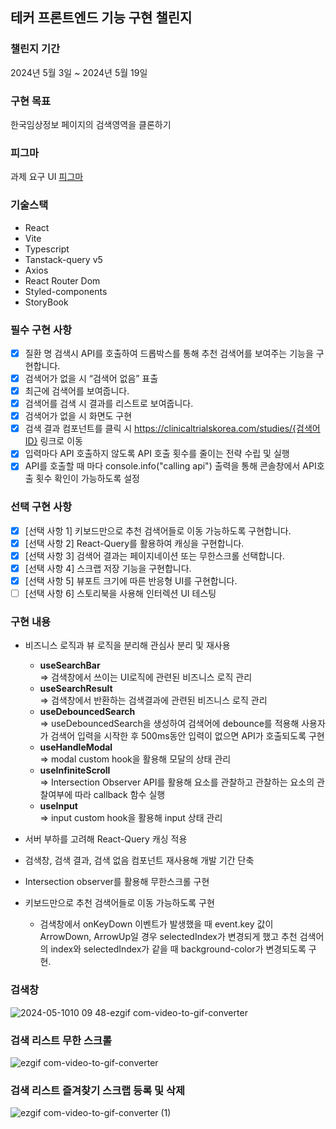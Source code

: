 ## 테커 프론트엔드 기능 구현 챌린지

### 챌린지 기간

2024년 5월 3일 ~ 2024년 5월 19일

### 구현 목표

한국임상정보 페이지의 검색영역을 클론하기

### 피그마

과제 요구 UI 
[피그마](https://www.figma.com/design/2I7T132M48F6FbhJHwIB0r/Techeer-Infinite-Challenge-FE?node-id=0-1&t=jbsiLdOPrqVuuMqO-0)

### 기술스택

- React
- Vite
- Typescript
- Tanstack-query v5
- Axios
- React Router Dom
- Styled-components
- StoryBook

### 필수 구현 사항

- [x] 질환 명 검색시 API를 호출하여 드롭박스를 통해 추천 검색어를 보여주는 기능을 구현합니다.
- [x] 검색어가 없을 시 “검색어 없음” 표출
- [x] 최근에 검색어를 보여줍니다.
- [x] 검색어를 검색 시 결과를 리스트로 보여줍니다.
- [x] 검색어가 없을 시 화면도 구현
- [x] 검색 결과 컴포넌트를 클릭 시 https://clinicaltrialskorea.com/studies/{검색어ID} 링크로 이동
- [x] 입력마다 API 호출하지 않도록 API 호출 횟수를 줄이는 전략 수립 및 실행
- [x] API를 호출할 때 마다 console.info("calling api") 출력을 통해 콘솔창에서 API호출 횟수 확인이 가능하도록 설정

### 선택 구현 사항

- [x] [선택 사항 1] 키보드만으로 추천 검색어들로 이동 가능하도록 구현합니다.
- [x] [선택 사항 2] React-Query를 활용하여 캐싱을 구현합니다.
- [x] [선택 사항 3] 검색어 결과는 페이지네이션 또는 무한스크롤 선택합니다.
- [x] [선택 사항 4] 스크랩 저장 기능을 구현합니다.
- [x] [선택 사항 5] 뷰포트 크기에 따른 반응형 UI를 구현합니다.
- [ ] [선택 사항 6] 스토리북을 사용해 인터렉션 UI 테스팅
### 구현 내용

- 비즈니스 로직과 뷰 로직을 분리해 관심사 분리 및 재사용

  - **useSearchBar** <br/>
    => 검색창에서 쓰이는 UI로직에 관련된 비즈니스 로직 관리
  - **useSearchResult** <br/>
    => 검색창에서 반환하는 검색결과에 관련된 비즈니스 로직 관리
  - **useDebouncedSearch** <br/>
    => useDebouncedSearch을 생성하여 검색어에 debounce를 적용해 사용자가 검색어 입력을 시작한 후 500ms동안 입력이 없으면 API가 호출되도록 구현
  - **useHandleModal** <br/>
    => modal custom hook을 활용해 모달의 상태 관리
  - **useInfiniteScroll** <br/>
    => Intersection Observer API를 활용해 요소를 관찰하고 관찰하는 요소의 관찰여부에 따라 callback 함수 실행
  - **useInput** <br/>
    => input custom hook을 활용해 input 상태 관리

- 서버 부하를 고려해 React-Query 캐싱 적용

- 검색창, 검색 결과, 검색 없음 컴포넌트 재사용해 개발 기간 단축



- Intersection observer를 활용해 무한스크롤 구현

- 키보드만으로 추천 검색어들로 이동 가능하도록 구현
  - 검색창에서 onKeyDown 이벤트가 발생했을 때 event.key 값이 ArrowDown, ArrowUp일 경우 selectedIndex가 변경되게 했고 추천 검색어의 index와 selectedIndex가 같을 때 background-color가 변경되도록 구현.
 
### 검색창
![2024-05-1010 09 48-ezgif com-video-to-gif-converter](https://github.com/Leeseunghwan7305/Infinite_Challenge_FE/assets/78102507/378ec5b8-452d-4c64-8147-4f8a909deea7)

### 검색 리스트 무한 스크롤

![ezgif com-video-to-gif-converter](https://github.com/Leeseunghwan7305/Infinite_Challenge_FE/assets/78102507/a4e5f022-7ccc-41f7-b7ab-3aa66b7b98de)

### 검색 리스트 즐겨찾기 스크랩 등록 및 삭제

![ezgif com-video-to-gif-converter (1)](https://github.com/Leeseunghwan7305/Infinite_Challenge_FE/assets/78102507/1e74507b-1608-4f5f-9b9b-7fc9159fe29d)







